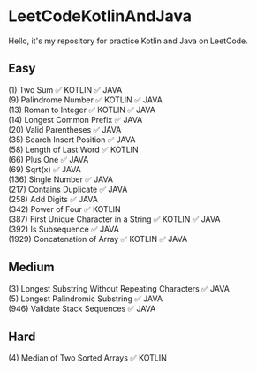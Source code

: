 # LeetCodeKotlinAndJava
Hello, it's my repository for practice Kotlin and Java on LeetCode.

Easy 
-----------
(1) Two Sum	:white_check_mark: KOTLIN :white_check_mark: JAVA <br> 
(9) Palindrome Number	:white_check_mark: KOTLIN :white_check_mark: JAVA   
(13) Roman to Integer :white_check_mark: KOTLIN :white_check_mark: JAVA                                                                 
(14) Longest Common Prefix :white_check_mark: JAVA                                     
(20) Valid Parentheses :white_check_mark: JAVA                                     
(35) Search Insert Position :white_check_mark: JAVA    
(58) Length of Last Word :white_check_mark: KOTLIN <br>
(66) Plus One :white_check_mark: JAVA                                                                   
(69) Sqrt(x) :white_check_mark: JAVA                                                     
(136) Single Number :white_check_mark: JAVA    
(217) Contains Duplicate :white_check_mark: JAVA                   
(258) Add Digits	:white_check_mark: JAVA <br>
(342) Power of Four :white_check_mark: KOTLIN  <br>
(387) First Unique Character in a String :white_check_mark: KOTLIN :white_check_mark: JAVA <br>
(392) Is Subsequence :white_check_mark: JAVA                          
(1929) Concatenation of Array :white_check_mark: KOTLIN :white_check_mark: JAVA  

Medium
-----------
(3) Longest Substring Without Repeating Characters :white_check_mark: JAVA  
(5) Longest Palindromic Substring :white_check_mark: JAVA  
(946) Validate Stack Sequences                     :white_check_mark: JAVA  

Hard
-----------
(4) Median of Two Sorted Arrays	:white_check_mark: KOTLIN
